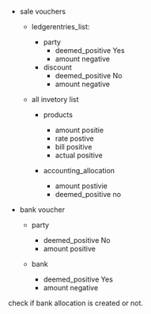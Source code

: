 - sale vouchers

  - ledgerentries_list:

    - party
      - deemed_positive Yes
      - amount negative
    - discount
      - deemed_positive No
      - amount negative

  - all invetory list

    - products

      - amount positie
      - rate postive
      - bill positive
      - actual positive

    - accounting_allocation
      - amount postivie
      - deemed_positive no

- bank voucher

  - party

    - deemed_positive No
    - amount positive

  - bank
    - deemed_positive Yes
    - amount negative


check if bank allocation is created or not.